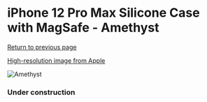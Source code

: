 # iPhone 12 Pro Max Silicone Case with MagSafe - Amethyst

[Return to previous page](/iphone_12)

[High-resolution image from Apple](https://store.storeimages.cdn-apple.com/8756/as-images.apple.com/is/MK083?wid=4500&hei=4500&fmt=png)

<div style="width: 384px"><img src="/everyphone/MK083.png" alt="Amethyst"></div>

### Under construction
